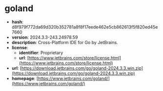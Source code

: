 # goland

- **hash**: d8f979f772da69d320b352781a8f8f17eede462e5cb862613f5f820ed45e7660
- **version**: 2024.3.3-243.24978.59
- **description**: Cross-Platform IDE for Go by JetBrains.
- **license**:
  - **identifier**: Proprietary
  - **url**: [https://www.jetbrains.com/store/license.html](https://www.jetbrains.com/store/license.html)
- **url**: [https://download.jetbrains.com/go/goland-2024.3.3.win.zip](https://download.jetbrains.com/go/goland-2024.3.3.win.zip)
- **homepage**: [https://www.jetbrains.com/goland/](https://www.jetbrains.com/goland/)

